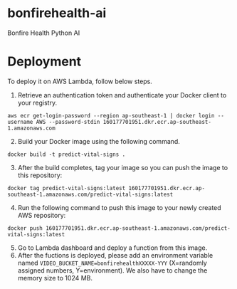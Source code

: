 # bonfirehealth-ai
Bonfire Health Python AI

# Deployment
To deploy it on AWS Lambda, follow below steps.
1. Retrieve an authentication token and authenticate your Docker client to your registry.
```
aws ecr get-login-password --region ap-southeast-1 | docker login --username AWS --password-stdin 160177701951.dkr.ecr.ap-southeast-1.amazonaws.com
```
2. Build your Docker image using the following command.
```
docker build -t predict-vital-signs .
```
3. After the build completes, tag your image so you can push the image to this repository:
```
docker tag predict-vital-signs:latest 160177701951.dkr.ecr.ap-southeast-1.amazonaws.com/predict-vital-signs:latest
```
4. Run the following command to push this image to your newly created AWS repository:
```
docker push 160177701951.dkr.ecr.ap-southeast-1.amazonaws.com/predict-vital-signs:latest
```
5. Go to Lambda dashboard and deploy a function from this image.
6. After the fuctions is deployed, please add an environment variable named `VIDEO_BUCKET_NAME=bonfirehealthXXXXX-YYY` (X=randomly assigned numbers, Y=environment). We also have to change the memory size to 1024 MB.